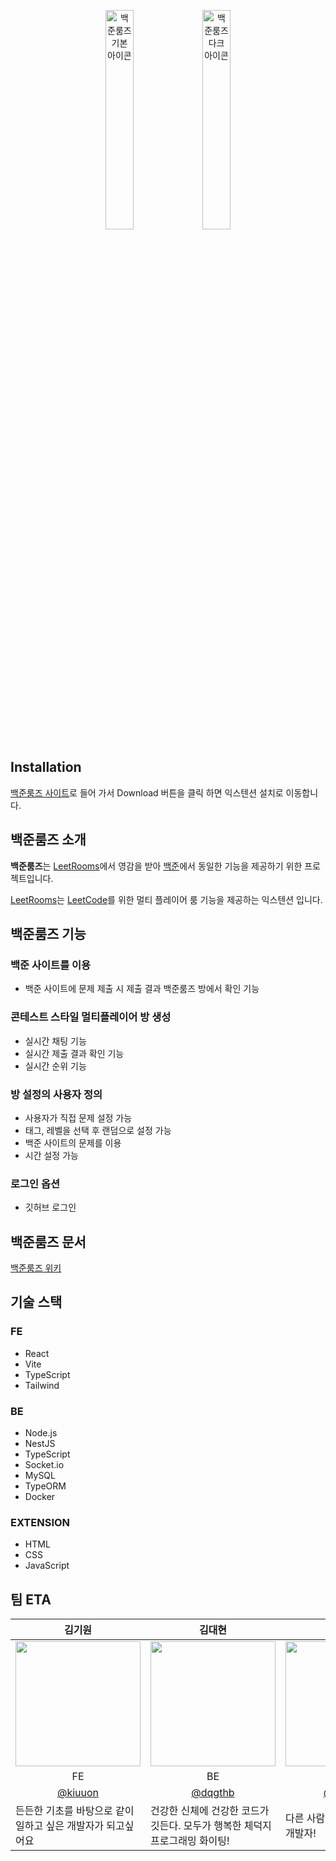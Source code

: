 <p align="center">
<img width=30% height=auto src="https://github.com/boostcampwm2023/web15-BaekjoonRooms/assets/74997112/d154ee99-e3e7-4e11-8252-b6220387e9eb" alt="백준룸즈 기본 아이콘"/>
<img width=30% height=auto src="https://github.com/boostcampwm2023/web15-BaekjoonRooms/assets/74997112/6d8c7a08-b87d-48af-855c-02f309a019c8" alt="백준룸즈 다크 아이콘"/>
</p>

## Installation

[백준룸즈 사이트](https://baekjoonrooms.com/intro)로 들어 가서 Download 버튼을 클릭 하면 익스텐션 설치로 이동합니다.

## 백준룸즈 소개

**백준룸즈**는 [LeetRooms](https://leetrooms.com/)에서 영감을 받아 [백준](https://www.acmicpc.net/)에서 동일한 기능을 제공하기 위한 프로젝트입니다.

[LeetRooms](https://leetrooms.com/)는 [LeetCode](https://leetcode.com/)를 위한 멀티 플레이어 룸 기능을 제공하는 익스텐션 입니다.

## 백준룸즈 기능

### 백준 사이트를 이용

- 백준 사이트에 문제 제출 시 제출 결과 백준룸즈 방에서 확인 기능

### 콘테스트 스타일 멀티플레이어 방 생성

- 실시간 채팅 기능
- 실시간 제출 결과 확인 기능
- 실시간 순위 기능

### 방 설정의 사용자 정의

- 사용자가 직접 문제 설정 가능
- 태그, 레벨을 선택 후 랜덤으로 설정 가능
- 백준 사이트의 문제를 이용
- 시간 설정 가능

### 로그인 옵션

- 깃허브 로그인

## 백준룸즈 문서

[백준룸즈 위키](https://github.com/boostcampwm2023/web15-BaekjoonRooms/wiki)

## 기술 스택

### FE

- React
- Vite
- TypeScript
- Tailwind

### BE

- Node.js
- NestJS
- TypeScript
- Socket.io
- MySQL
- TypeORM
- Docker

### EXTENSION

- HTML
- CSS
- JavaScript

## 팀 ETA

<table align=center>
    <thead>
        <tr >
            <th style="text-align:center;" >김기원</th>
            <th style="text-align:center;" >김대현</th>
            <th style="text-align:center;" >노성주</th>
            <th style="text-align:center;" >이성우</th>
            <th style="text-align:center;" >정예찬</th>
        </tr>
    </thead>
    <tbody>
        <tr>
            <td><img width="200" src="https://avatars.githubusercontent.com/u/74997112?v=4" /> </td>
            <td><img width="200" src="https://avatars.githubusercontent.com/u/18080546?s=400&u=504dc96bb5e1946d10056ca91b21bafaf0dce2f3&v=4" /> </td>
            <td><img width="200" src="https://avatars.githubusercontent.com/u/71765155?v=4" /></td>
            <td><img width="200" src="https://avatars.githubusercontent.com/u/97015501?v=4" /></td>
            <td><img width="200" src="https://avatars.githubusercontent.com/u/63452858?v=4" /></td>
        </tr>
        <tr>
            <td style="text-align:center;">FE</td>
            <td style="text-align:center;">BE</td> 
            <td style="text-align:center;">BE</td> 
            <td style="text-align:center;">FE</td> 
            <td style="text-align:center;">FE</td>
        </tr>
        <tr>
            <td style="text-align:center;"><a href="https://github.com/kiuuon">@kiuuon</a></td>
            <td style="text-align:center;"><a href="https://github.com/dqgthb">@dqgthb</a></td>
            <td style="text-align:center;"><a href="https://github.com/sjn0910">@sjn0910</a></td>
            <td style="text-align:center;"><a href="https://github.com/Lukaid-dev">@Lukaid-dev</a></td>
            <td style="text-align:center;"><a href="https://github.com/glowisn">@glowisn</a></td>
        </tr>
        <tr>
            <td width="200">든든한 기초를 바탕으로 같이 일하고 싶은 개발자가 되고싶어요</td>
            <td width="200">건강한 신체에 건강한 코드가 깃든다. 모두가 행복한 체덕지 프로그래밍 화이팅!</td>
            <td width="200">다른 사람과 함께 자라고 싶은 개발자!</td>
            <td width="200">같이 일하고 싶은,<br>일을 잘하는 개발자<br>개발도 잘함</td>
            <td width="200">협업 마스터가 되고 싶은 FE 뉴비</td>
        </tr>
    </tbody>
</table>
